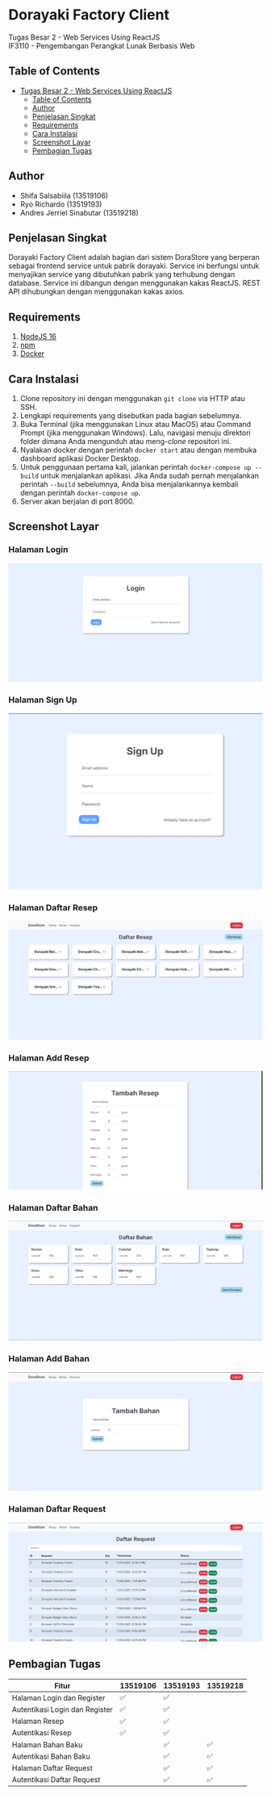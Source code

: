 # Dorayaki Factory Client
Tugas Besar 2 - Web Services Using ReactJS<br>
IF3110 - Pengembangan Perangkat Lunak Berbasis Web

## Table of Contents
- [Tugas Besar 2 - Web Services Using ReactJS](#tugas-besar-2---web-services-using-reactjs)
  - [Table of Contents](#table-of-contents)
  - [Author](#author)
  - [Penjelasan Singkat](#penjelasan-singkat)
  - [Requirements](#requirements)
  - [Cara Instalasi](#cara-instalasi)
  - [Screenshot Layar](#screeenshot-layar)
  - [Pembagian Tugas](#pembagian-tugas)

## Author
- Shifa Salsabiila (13519106)
- Ryo Richardo (13519193)
- Andres Jerriel Sinabutar (13519218)

## Penjelasan Singkat
Dorayaki Factory Client adalah bagian dari sistem DoraStore yang berperan sebagai frontend service untuk pabrik dorayaki. Service ini berfungsi untuk menyajikan service yang dibutuhkan pabrik yang terhubung dengan database. Service ini dibangun dengan menggunakan kakas ReactJS. REST API dihubungkan dengan menggunakan kakas axios.

## Requirements
1. [NodeJS 16](https://nodejs.org/en/)
2. [npm](https://www.npmjs.com/) 
3. [Docker](https://www.docker.com/)

## Cara Instalasi
1. Clone repository ini dengan menggunakan `git clone` via HTTP atau SSH.
2. Lengkapi requirements yang disebutkan pada bagian sebelumnya.
3. Buka Terminal (jika menggunakan Linux atau MacOS) atau Command Prompt (jika menggunakan Windows). Lalu, navigasi menuju direktori folder dimana Anda mengunduh atau meng-*clone* repositori ini.
4. Nyalakan docker dengan perintah `docker start` atau dengan membuka  dashboard aplikasi Docker Desktop.
5. Untuk penggunaan pertama kali, jalankan perintah `docker-compose up --build` untuk menjalankan aplikasi. Jika Anda sudah pernah menjalankan perintah `--build` sebelumnya, Anda bisa menjalankannya kembali dengan perintah `docker-compose up`.
6. Server akan berjalan di port 8000.

## Screenshot Layar
### Halaman Login
![Screenshot](doc/login.jpg)

### Halaman Sign Up
![Screenshot](doc/signup.jpg)

### Halaman Daftar Resep
![Screenshot](doc/daftarresep.jpg)

### Halaman Add Resep
![Screenshot](doc/addresep.jpg)

### Halaman Daftar Bahan
![Screenshot](doc/daftarbahan.jpg)

### Halaman Add Bahan
![Screenshot](doc/addbahan.jpg)

### Halaman Daftar Request
![Screenshot](doc/daftarrequest.jpg)

## Pembagian Tugas
| Fitur  | 13519106 | 13519193 | 13519218 |
| --- | --- | --- | --- |
| Halaman Login dan Register | :white_check_mark: | :white_check_mark: |  |
| Autentikasi Login dan Register | :white_check_mark: | :white_check_mark: |  |
| Halaman Resep | :white_check_mark: | :white_check_mark: |  |
| Autentikasi Resep | :white_check_mark: | :white_check_mark: |  |
| Halaman Bahan Baku |  | :white_check_mark: | :white_check_mark: |
| Autentikasi Bahan Baku |  | :white_check_mark: | :white_check_mark: |
| Halaman Daftar Request |  | :white_check_mark: | :white_check_mark: |
| Autentikasi Daftar Request |  | :white_check_mark: | :white_check_mark: |
